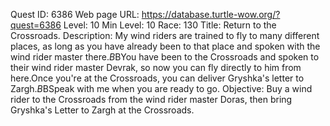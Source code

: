 Quest ID: 6386
Web page URL: https://database.turtle-wow.org/?quest=6386
Level: 10
Min Level: 10
Race: 130
Title: Return to the Crossroads.
Description: My wind riders are trained to fly to many different places, as long as you have already been to that place and spoken with the wind rider master there.$B$BYou have been to the Crossroads and spoken to their wind rider master Devrak, so now you can fly directly to him from here.Once you're at the Crossroads, you can deliver Gryshka's letter to Zargh.$B$BSpeak with me when you are ready to go.
Objective: Buy a wind rider to the Crossroads from the wind rider master Doras, then bring Gryshka's Letter to Zargh at the Crossroads.
